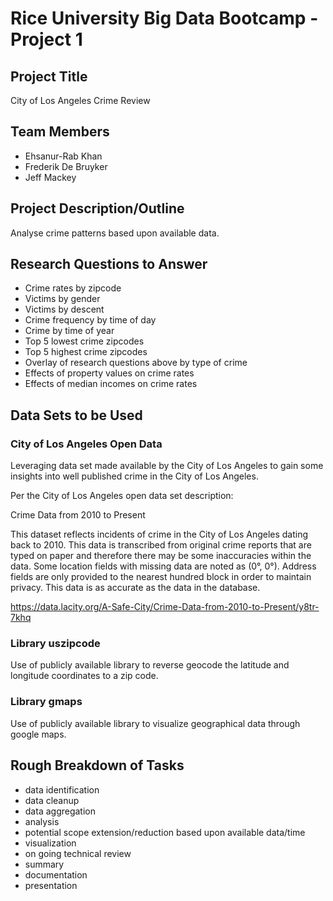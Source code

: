 # Rice University Big Data Bootcamp - Project 1
## Project Title 

City of Los Angeles Crime Review
## Team Members

- Ehsanur-Rab Khan
- Frederik De Bruyker
- Jeff Mackey

## Project Description/Outline

Analyse crime patterns based upon available data.

## Research Questions to Answer

- Crime rates by zipcode
- Victims by gender
- Victims by descent
- Crime frequency by time of day
- Crime by time of year
- Top 5 lowest crime zipcodes
- Top 5 highest crime zipcodes
- Overlay of research questions above by type of crime
- Effects of property values on crime rates
- Effects of median incomes on crime rates

## Data Sets to be Used

### City of Los Angeles Open Data
Leveraging data set made available by the City of Los Angeles to gain some insights into well published crime in the City of Los Angeles.

Per the City of Los Angeles open data set description:

Crime Data from 2010 to Present

This dataset reflects incidents of crime in the City of Los Angeles dating back to 2010. This data is transcribed from original crime reports that are typed on paper and therefore there may be some inaccuracies within the data. Some location fields with missing data are noted as (0°, 0°). Address fields are only provided to the nearest hundred block in order to maintain privacy. This data is as accurate as the data in the database.

https://data.lacity.org/A-Safe-City/Crime-Data-from-2010-to-Present/y8tr-7khq

### Library uszipcode
Use of publicly available library to reverse geocode the latitude and longitude coordinates to a zip code.

### Library gmaps
Use of publicly available library to visualize geographical data through google maps.


## Rough Breakdown of Tasks 

- data identification
- data cleanup
- data aggregation
- analysis
- potential scope extension/reduction based upon available data/time
- visualization
- on going technical review
- summary
- documentation
- presentation





